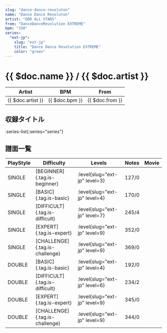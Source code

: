 ```yaml
---
slug: "dance-dance-revoluton"
name: "Dance Dance Revoluton"
artist: "DDR ALL STARS"
from: "DanceDanceRevolution EXTREME"
bpm: "150"
series:
  "ext-jp":
    slug: "ext-jp"
    title: "Dance Dance Revolution EXTREME"
    color: "green"
---
```


# {{ $doc.name }} / {{ $doc.artist }}

|Artist|BPM|From|
|------|---|----|
|{{ $doc.artist }}|{{ $doc.bpm }}|{{ $doc.from }}|

## 収録タイトル

:series-list{:series="series"}

## 譜面一覧

|PlayStyle|Difficulty|Levels|Notes|Movie|
|---------|----------|------|-----|-----|
|SINGLE|[BEGINNER]{.tag.is-beginner}|:level{slug="ext-jp" level=3}|127/0||
|SINGLE|[BASIC]{.tag.is-basic}|:level{slug="ext-jp" level=4}|170/0||
|SINGLE|[DIFFICULT]{.tag.is-difficult}|:level{slug="ext-jp" level=7}|245/4||
|SINGLE|[EXPERT]{.tag.is-expert}|:level{slug="ext-jp" level=9}|352/0||
|SINGLE|[CHALLENGE]{.tag.is-challenge}|:level{slug="ext-jp" level=9}|369/0||
|DOUBLE|[BASIC]{.tag.is-basic}|:level{slug="ext-jp" level=4}|192/0||
|DOUBLE|[DIFFICULT]{.tag.is-difficult}|:level{slug="ext-jp" level=6}|234/2||
|DOUBLE|[EXPERT]{.tag.is-expert}|:level{slug="ext-jp" level=9}|345/0||
|DOUBLE|[CHALLENGE]{.tag.is-challenge}|:level{slug="ext-jp" level=9}|344/0||
